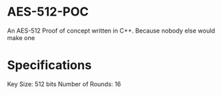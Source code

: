 # AES-512-POC
An AES-512 Proof of concept written in C++. Because nobody else would make one

# Specifications
Key Size: 512 bits
Number of Rounds: 16
